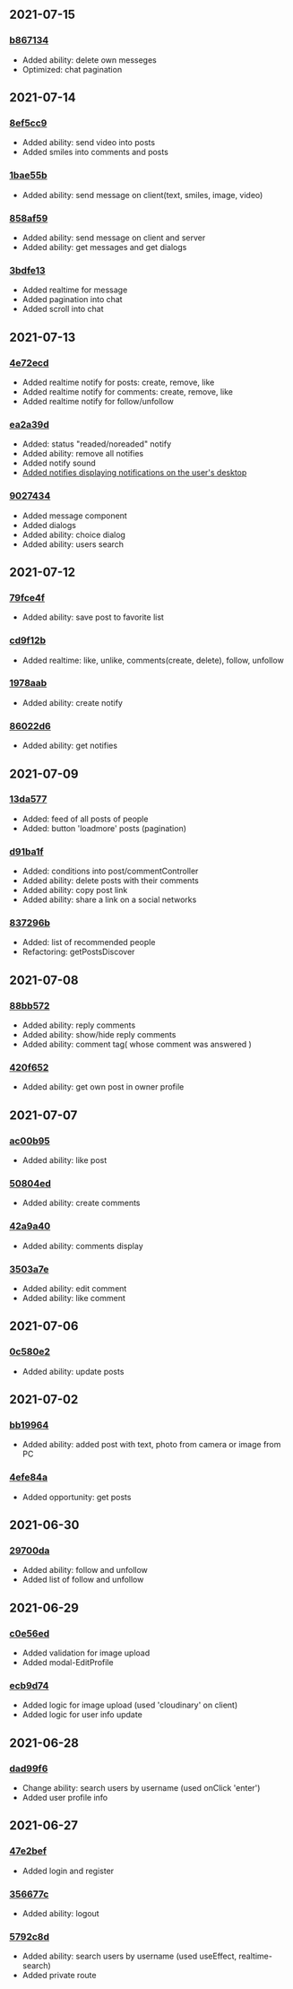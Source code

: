 ## 2021-07-15

### [b867134](https://github.com/nikitababko/social-network-x-network/commit/b867134eb70a5768f242232bf3b8f7372d71ddbc)

- Added ability: delete own messeges
- Optimized: chat pagination

## 2021-07-14

### [8ef5cc9](https://github.com/nikitababko/social-network-x-network/commit/8ef5cc924eb1e1e021d1a72a46b8fbcfd954ebc2)

- Added ability: send video into posts
- Added smiles into comments and posts

### [1bae55b](https://github.com/nikitababko/social-network-x-network/commit/1bae55b8cf501482ee5da7db45377414348d8b8b)

- Added ability: send message on client(text, smiles, image, video)

### [858af59](https://github.com/nikitababko/social-network-x-network/commit/858af590053eb627e4a7a491a1a53739a5e6aa9c)

- Added ability: send message on client and server
- Added ability: get messages and get dialogs

### [3bdfe13](https://github.com/nikitababko/social-network-x-network/commit/3bdfe136356e242e2a446d25bee3f74f46439a53)

- Added realtime for message
- Added pagination into chat
- Added scroll into chat

## 2021-07-13

### [4e72ecd](https://github.com/nikitababko/social-network-x-network/commit/4e72ecdbfec91ccce264d3b04a1b24067b86025d)

- Added realtime notify for posts: create, remove, like
- Added realtime notify for comments: create, remove, like
- Added realtime notify for follow/unfollow

### [ea2a39d](https://github.com/nikitababko/social-network-x-network/commit/ea2a39d84a9c2ac7419a9d38108742b923898da5)

- Added: status "readed/noreaded" notify
- Added ability: remove all notifies
- Added notify sound
- [Added notifies displaying notifications on the user's desktop](https://developer.mozilla.org/ru/docs/Web/API/notification)

### [9027434](https://github.com/nikitababko/social-network-x-network/commit/90274348b8a1baee5df3fb50e3b74697b7c0279d)

- Added message component
- Added dialogs
- Added ability: choice dialog
- Added ability: users search

## 2021-07-12

### [79fce4f](https://github.com/nikitababko/social-network-x-network/commit/79fce4f52d60a485fe73327f746957af63fac87a)

- Added ability: save post to favorite list

### [cd9f12b](https://github.com/nikitababko/social-network-x-network/commit/cd9f12bf9cc021f4e8c3c71c5a41231995152ab7)

- Added realtime: like, unlike, comments(create, delete), follow, unfollow

### [1978aab](https://github.com/nikitababko/social-network-x-network/commit/1978aabb71cd8bf1b2bcae35891a1b15baebb7b4)

- Added ability: create notify

### [86022d6](https://github.com/nikitababko/social-network-x-network/commit/86022d642469ef20bbff16609b930e3de517ac78)

- Added ability: get notifies

## 2021-07-09

### [13da577](https://github.com/nikitababko/social-network-x-network/commit/13da5772a907c3f54dff35e07e2ffbd1b84e0ea9)

- Added: feed of all posts of people
- Added: button 'loadmore' posts (pagination)

### [d91ba1f](https://github.com/nikitababko/social-network-x-network/commit/d91ba1fa6ed93d112708f7edbe40adced4e83512)

- Added: conditions into post/commentController
- Added ability: delete posts with their comments
- Added ability: copy post link
- Added ability: share a link on a social networks

### [837296b](https://github.com/nikitababko/social-network-x-network/commit/837296bb715487f2e19924a1baf00ba8fddee5ab)

- Added: list of recommended people
- Refactoring: getPostsDiscover

## 2021-07-08

### [88bb572](https://github.com/nikitababko/social-network-x-network/commit/88bb57252ff88c850442fddf2a6ea4844d4ddf5e)

- Added ability: reply comments
- Added ability: show/hide reply comments
- Added ability: comment tag( whose comment was answered )

### [420f652](https://github.com/nikitababko/social-network-x-network/commit/420f65212e71489b3b9bf8aa199b2a087838986c)

- Added ability: get own post in owner profile

## 2021-07-07

### [ac00b95](https://github.com/nikitababko/social-network-x-network/commit/ac00b95bed1b4a34275af1e6405d5a5d9d87010c)

- Added ability: like post

### [50804ed](https://github.com/nikitababko/social-network-x-network/commit/50804edf657f031ea627c5cac2d6123fb2c4cfa9)

- Added ability: create comments

### [42a9a40](https://github.com/nikitababko/social-network-x-network/commit/42a9a40e32bd7e50a4facaa77a83eb8b8087fc6b)

- Added ability: comments display

### [3503a7e](https://github.com/nikitababko/social-network-x-network/commit/3503a7e68eb4903b2d2824f4a7cd0273a967f8b6)

- Added ability: edit comment
- Added ability: like comment

## 2021-07-06

### [0c580e2](https://github.com/nikitababko/social-network-x-network/commit/0c580e233f10dbb2635cfc3fd6b64205c81faf59)

- Added ability: update posts

## 2021-07-02

### [bb19964](https://github.com/nikitababko/social-network-x-network/commit/bb19964ac26fb568bbb9668bd3ed78c65d1b0dcb)

- Added ability: added post with text, photo from camera or image from PC

### [4efe84a](https://github.com/nikitababko/social-network-x-network/commit/4efe84a9c84480f9554c4ef7ee57544779675a84)

- Added opportunity: get posts

## 2021-06-30

### [29700da](https://github.com/nikitababko/social-network-x-network/commit/63f071b30e7f7b0c115922ceb46628213e3a4a4b)

- Added ability: follow and unfollow
- Added list of follow and unfollow

## 2021-06-29

### [c0e56ed](https://github.com/nikitababko/social-network-x-network/commit/596763f5d029ebda6b1bccf6c8c5a5febb1bd729)

- Added validation for image upload
- Added modal-EditProfile

### [ecb9d74](https://github.com/nikitababko/social-network-x-network/commit/ac87c3eb7869dcaba73353bce6b48a82ca789614)

- Added logic for image upload (used 'cloudinary' on client)
- Added logic for user info update

## 2021-06-28

### [dad99f6](https://github.com/nikitababko/social-network-x-network/commit/77e998335195097ad5f9e03ffc326c5bd2f55040)

- Change ability: search users by username (used onClick 'enter')
- Added user profile info

## 2021-06-27

### [47e2bef](https://github.com/nikitababko/social-network-x-network/commit/356677ce17587e1f1bc7d7cd1e3e21710f04b786)

- Added login and register

### [356677c](https://github.com/nikitababko/social-network-x-network/commit/5792c8d139a785652b64165cff8b2420b8ed6404)

- Added ability: logout

### [5792c8d](https://github.com/nikitababko/social-network-x-network/commit/d6c27baabdc2076dc5e851d75da1afa64038cada)

- Added ability: search users by username (used useEffect, realtime-search)
- Added private route
